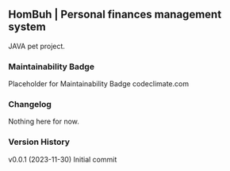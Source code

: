 ## HomBuh | Personal finances management system
JAVA pet project. 

### Maintainability Badge
Placeholder for Maintainability Badge codeclimate.com

### Changelog
Nothing here for now.

### Version History
v0.0.1 (2023-11-30)
Initial commit